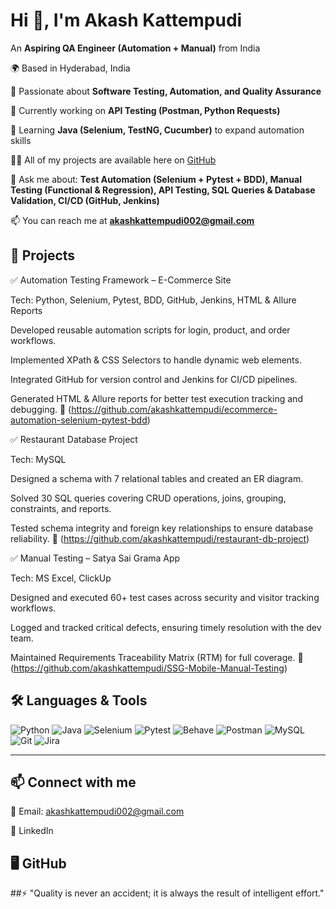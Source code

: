 # Hi 👋, I'm Akash Kattempudi

An **Aspiring QA Engineer (Automation + Manual)** from India

🌍 Based in Hyderabad, India

📝 Passionate about **Software Testing, Automation, and Quality Assurance**

🔭 Currently working on **API Testing (Postman, Python Requests)**

🌱 Learning **Java (Selenium, TestNG, Cucumber)** to expand automation skills

👨‍💻 All of my projects are available here on [GitHub](https://github.com/akashkattempudi)

💬 Ask me about: **Test Automation (Selenium + Pytest + BDD), Manual Testing (Functional & Regression), API Testing, SQL Queries & Database Validation, CI/CD (GitHub, Jenkins)**

📫 You can reach me at **akashkattempudi002@gmail.com**

## 📂 Projects

✅ Automation Testing Framework – E-Commerce Site

Tech: Python, Selenium, Pytest, BDD, GitHub, Jenkins, HTML & Allure Reports

Developed reusable automation scripts for login, product, and order workflows.

Implemented XPath & CSS Selectors to handle dynamic web elements.

Integrated GitHub for version control and Jenkins for CI/CD pipelines.

Generated HTML & Allure reports for better test execution tracking and debugging.
🔗 (https://github.com/akashkattempudi/ecommerce-automation-selenium-pytest-bdd)

✅ Restaurant Database Project

Tech: MySQL

Designed a schema with 7 relational tables and created an ER diagram.

Solved 30 SQL queries covering CRUD operations, joins, grouping, constraints, and reports.

Tested schema integrity and foreign key relationships to ensure database reliability.
🔗 (https://github.com/akashkattempudi/restaurant-db-project)

✅ Manual Testing – Satya Sai Grama App

Tech: MS Excel, ClickUp

Designed and executed 60+ test cases across security and visitor tracking workflows.

Logged and tracked critical defects, ensuring timely resolution with the dev team.

Maintained Requirements Traceability Matrix (RTM) for full coverage.
🔗 (https://github.com/akashkattempudi/SSG-Mobile-Manual-Testing)

## 🛠️ Languages & Tools

![Python](https://img.shields.io/badge/Python-3776AB?style=for-the-badge&logo=python&logoColor=white) 
![Java](https://img.shields.io/badge/Java-007396?style=for-the-badge&logo=java&logoColor=white) 
![Selenium](https://img.shields.io/badge/Selenium-43B02A?style=for-the-badge&logo=selenium&logoColor=white) 
![Pytest](https://img.shields.io/badge/Pytest-0A9EDC?style=for-the-badge&logo=pytest&logoColor=white) 
![Behave](https://img.shields.io/badge/BDD-Behave-red?style=for-the-badge&logo=behave&logoColor=white) 
![Postman](https://img.shields.io/badge/Postman-FF6C37?style=for-the-badge&logo=postman&logoColor=white) 
![MySQL](https://img.shields.io/badge/MySQL-005C84?style=for-the-badge&logo=mysql&logoColor=white) 
![Git](https://img.shields.io/badge/Git-F05032?style=for-the-badge&logo=git&logoColor=white) 
![Jira](https://img.shields.io/badge/Jira-0052CC?style=for-the-badge&logo=jira&logoColor=white)


---

## 📫 Connect with me

📧 Email: akashkattempudi002@gmail.com

💼 LinkedIn

🖥️ GitHub
---


##⚡ "Quality is never an accident; it is always the result of intelligent effort."
